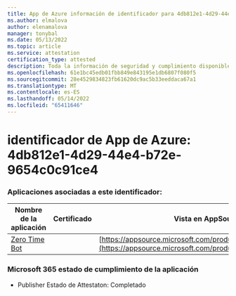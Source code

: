 ```yaml
---
title: App de Azure información de identificador para 4db812e1-4d29-44e4-b72e-9654c0c91ce4
ms.author: elmalova
author: elenamalova
manager: tonybal
ms.date: 05/13/2022
ms.topic: article
ms.service: attestation
certification_type: attested
description: Toda la información de seguridad y cumplimiento disponible para 4db812e1-4d29-44e4-b72e-9654c0c91ce4.
ms.openlocfilehash: 61e1bc45edb01fbb849e843195e1db6807f080f5
ms.sourcegitcommit: 28e4529834823fb61620dc9ac5b33eeddaca67a1
ms.translationtype: MT
ms.contentlocale: es-ES
ms.lasthandoff: 05/14/2022
ms.locfileid: "65411646"
---
```

# <a name="azure-app-id-4db812e1-4d29-44e4-b72e-9654c0c91ce4"></a>identificador de App de Azure: 4db812e1-4d29-44e4-b72e-9654c0c91ce4


### <a name="apps-associated-with-this-id"></a>Aplicaciones asociadas a este identificador:
| **Nombre de la aplicación** | **Certificado** | **Vista en AppSource** |
|--------------|---------------|-----------------------|
| [Zero Time Bot](../forward/WA200003717.md) |  | [https://appsource.microsoft.com/product/office/WA200003717](https://appsource.microsoft.com/product/office/WA200003717) |

### <a name="microsoft-365-app-compliance-status"></a>Microsoft 365 estado de cumplimiento de la aplicación
- Publisher Estado de Attestaton: Completado
